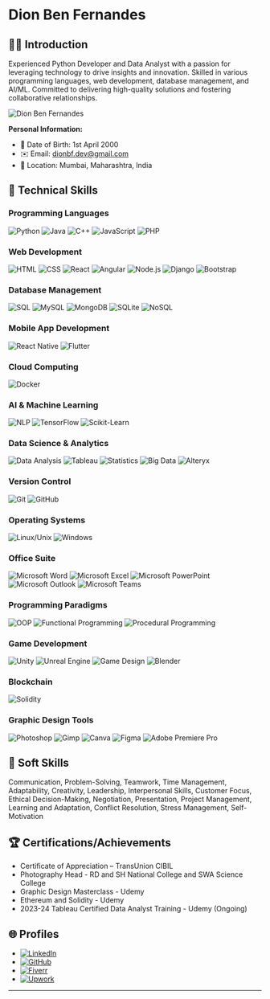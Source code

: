 # Dion Ben Fernandes

## 👨‍💻 Introduction
Experienced Python Developer and Data Analyst with a passion for leveraging technology to drive insights and innovation. Skilled in various programming languages, web development, database management, and AI/ML. Committed to delivering high-quality solutions and fostering collaborative relationships.

![Dion Ben Fernandes](https://your-image-url-here)

**Personal Information:**
- 📅 Date of Birth: 1st April 2000
- ✉️ Email: dionbf.dev@gmail.com
- 📍 Location: Mumbai, Maharashtra, India

## 💼 Technical Skills
### Programming Languages
![Python](https://img.shields.io/badge/-Python-blue) ![Java](https://img.shields.io/badge/-Java-red) ![C++](https://img.shields.io/badge/-C%2B%2B-blueviolet) ![JavaScript](https://img.shields.io/badge/-JavaScript-yellow) ![PHP](https://img.shields.io/badge/-PHP-purple)

### Web Development
![HTML](https://img.shields.io/badge/-HTML-orange) ![CSS](https://img.shields.io/badge/-CSS-blue) ![React](https://img.shields.io/badge/-React-blue) ![Angular](https://img.shields.io/badge/-Angular-red) ![Node.js](https://img.shields.io/badge/-Node.js-green) ![Django](https://img.shields.io/badge/-Django-blue) ![Bootstrap](https://img.shields.io/badge/-Bootstrap-purple)

### Database Management
![SQL](https://img.shields.io/badge/-SQL-orange) ![MySQL](https://img.shields.io/badge/-MySQL-blue) ![MongoDB](https://img.shields.io/badge/-MongoDB-green) ![SQLite](https://img.shields.io/badge/-SQLite-blue) ![NoSQL](https://img.shields.io/badge/-NoSQL-orange)

### Mobile App Development
![React Native](https://img.shields.io/badge/-React_Native-blue) ![Flutter](https://img.shields.io/badge/-Flutter-blue)

### Cloud Computing
![Docker](https://img.shields.io/badge/-Docker-blue)

### AI & Machine Learning
![NLP](https://img.shields.io/badge/-NLP-green) ![TensorFlow](https://img.shields.io/badge/-TensorFlow-orange) ![Scikit-Learn](https://img.shields.io/badge/-Scikit_Learn-blue)

### Data Science & Analytics
![Data Analysis](https://img.shields.io/badge/-Data_Analysis-blue) ![Tableau](https://img.shields.io/badge/-Tableau-orange) ![Statistics](https://img.shields.io/badge/-Statistics-blue) ![Big Data](https://img.shields.io/badge/-Big_Data-green) ![Alteryx](https://img.shields.io/badge/-Alteryx-blue)

### Version Control
![Git](https://img.shields.io/badge/-Git-orange) ![GitHub](https://img.shields.io/badge/-GitHub-blue)

### Operating Systems
![Linux/Unix](https://img.shields.io/badge/-Linux_Unix-orange) ![Windows](https://img.shields.io/badge/-Windows-blue)

### Office Suite
![Microsoft Word](https://img.shields.io/badge/-Microsoft_Word-blue) ![Microsoft Excel](https://img.shields.io/badge/-Microsoft_Excel-green) ![Microsoft PowerPoint](https://img.shields.io/badge/-Microsoft_PowerPoint-red) ![Microsoft Outlook](https://img.shields.io/badge/-Microsoft_Outlook-blue) ![Microsoft Teams](https://img.shields.io/badge/-Microsoft_Teams-blue)

### Programming Paradigms
![OOP](https://img.shields.io/badge/-OOP-blue) ![Functional Programming](https://img.shields.io/badge/-Functional_Programming-green) ![Procedural Programming](https://img.shields.io/badge/-Procedural_Programming-blue)

### Game Development
![Unity](https://img.shields.io/badge/-Unity-blue) ![Unreal Engine](https://img.shields.io/badge/-Unreal_Engine-green) ![Game Design](https://img.shields.io/badge/-Game_Design-blue) ![Blender](https://img.shields.io/badge/-Blender-orange)

### Blockchain
![Solidity](https://img.shields.io/badge/-Solidity-green)

### Graphic Design Tools
![Photoshop](https://img.shields.io/badge/-Photoshop-blue) ![Gimp](https://img.shields.io/badge/-Gimp-orange) ![Canva](https://img.shields.io/badge/-Canva-blue) ![Figma](https://img.shields.io/badge/-Figma-purple) ![Adobe Premiere Pro](https://img.shields.io/badge/-Adobe_Premiere_Pro-blue)

## 🌟 Soft Skills
Communication, Problem-Solving, Teamwork, Time Management, Adaptability, Creativity, Leadership, Interpersonal Skills, Customer Focus, Ethical Decision-Making, Negotiation, Presentation, Project Management, Learning and Adaptation, Conflict Resolution, Stress Management, Self-Motivation

## 🏆 Certifications/Achievements
- Certificate of Appreciation – TransUnion CIBIL
- Photography Head - RD and SH National College and SWA Science College
- Graphic Design Masterclass - Udemy
- Ethereum and Solidity - Udemy
- 2023-24 Tableau Certified Data Analyst Training - Udemy (Ongoing)

## 🌐 Profiles
- [![LinkedIn](https://img.shields.io/badge/LinkedIn-%230077B5.svg?logo=linkedin&logoColor=white)](https://in.linkedin.com/in/dion-ben-fernandes)
- [![GitHub](https://img.shields.io/badge/GitHub-%23121011.svg?logo=github&logoColor=white)](https://github.com/DionBenFernandes-Dev)
- [![Fiverr](https://img.shields.io/badge/Fiverr-%23B0DB43.svg?logo=fiverr&logoColor=white)](https://www.fiverr.com/dionbfdev)
- [![Upwork](https://img.shields.io/badge/Upwork-%2323077B5.svg?logo=upwork&logoColor=white)](https://www.upwork.com/freelancers/~01e9ef451892c34307?mp_source=share)


---

<!--
**DionBenFernandes-Dev/DionBenFernandes-Dev** is a ✨ _special_ ✨ repository because its `README.md` (this file) appears on your GitHub profile.

Here are some ideas to get you started:

- 🔭 I’m currently working on ...
- 🌱 I’m currently learning ...
- 👯 I’m looking to collaborate on ...
- 🤔 I’m looking for help with ...
- 💬 Ask me about ...
- 📫 How to reach me: ...
- 😄 Pronouns: ...
- ⚡ Fun fact: ...
-->
